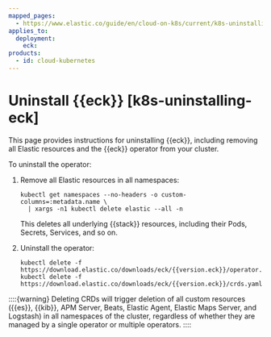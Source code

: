 ```yaml
---
mapped_pages:
  - https://www.elastic.co/guide/en/cloud-on-k8s/current/k8s-uninstalling-eck.html
applies_to:
  deployment:
    eck:
products:
  - id: cloud-kubernetes
---
```


# Uninstall {{eck}} [k8s-uninstalling-eck]

This page provides instructions for uninstalling {{eck}}, including removing all Elastic resources and the {{eck}} operator from your cluster.

To uninstall the operator:

1. Remove all Elastic resources in all namespaces:

    ```shell
    kubectl get namespaces --no-headers -o custom-columns=:metadata.name \
      | xargs -n1 kubectl delete elastic --all -n
    ```

    This deletes all underlying {{stack}} resources, including their Pods, Secrets, Services, and so on.

2. Uninstall the operator:

    ```shell subs=true
    kubectl delete -f https://download.elastic.co/downloads/eck/{{version.eck}}/operator.yaml
    kubectl delete -f https://download.elastic.co/downloads/eck/{{version.eck}}/crds.yaml
    ```

::::{warning}
Deleting CRDs will trigger deletion of all custom resources ({{es}}, {{kib}}, APM Server, Beats, Elastic Agent, Elastic Maps Server, and Logstash) in all namespaces of the cluster, regardless of whether they are managed by a single operator or multiple operators.
::::